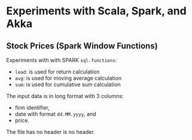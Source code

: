 # Experiments with Scala, Spark, and Akka

## Stock Prices (Spark Window Functions)

Experiments with with SPARK `sql.functions`:

- `lead`: is used for return calculation
- `avg`: is used for moving average calculation
- `sum`: is used for cumulative sum calculation

The input data is in long format with 3 columns:

- firm identifier,
- date with format `dd.MM.yyyy`, and
- price.

The file has no header is no header.
